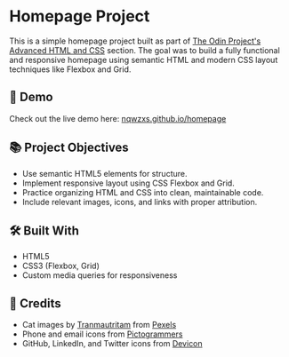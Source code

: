 # Homepage Project

This is a simple homepage project built as part of [The Odin Project's Advanced HTML and CSS](https://www.theodinproject.com/lessons/node-path-advanced-html-and-css-homepage) section. The goal was to build a fully functional and responsive homepage using semantic HTML and modern CSS layout techniques like Flexbox and Grid.

## 🚀 Demo

Check out the live demo here: [nqwzxs.github.io/homepage](https://nqwzxs.github.io/homepage/)

## 📚 Project Objectives

- Use semantic HTML5 elements for structure.
- Implement responsive layout using CSS Flexbox and Grid.
- Practice organizing HTML and CSS into clean, maintainable code.
- Include relevant images, icons, and links with proper attribution.

## 🛠️ Built With

- HTML5
- CSS3 (Flexbox, Grid)
- Custom media queries for responsiveness

## 🙏 Credits

- Cat images by [Tranmautritam](https://www.pexels.com/@tranmautritam/) from [Pexels](https://www.pexels.com)
- Phone and email icons from [Pictogrammers](https://pictogrammers.com)
- GitHub, LinkedIn, and Twitter icons from [Devicon](https://devicon.dev)
